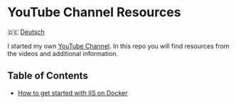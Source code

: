 # YouTube Channel Resources

:de: [Deutsch](./README.de.md)

I started my own [YouTube Channel](https://www.youtube.com/c/JochenZehnder). In
this repo you will find resources from the videos and additional information.

## Table of Contents

- [How to get started with IIS on Docker](./2022-08-iis-on-docker/)
